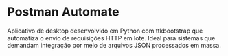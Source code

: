# Postman Automate
Aplicativo de desktop desenvolvido em Python com ttkbootstrap que automatiza o envio de requisições HTTP em lote. Ideal para sistemas que demandam integração por meio de arquivos JSON processados em massa.
